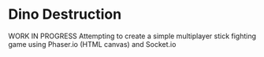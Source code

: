 # Dino Destruction
WORK IN PROGRESS
Attempting to create a simple multiplayer stick fighting game using Phaser.io (HTML canvas) and Socket.io
